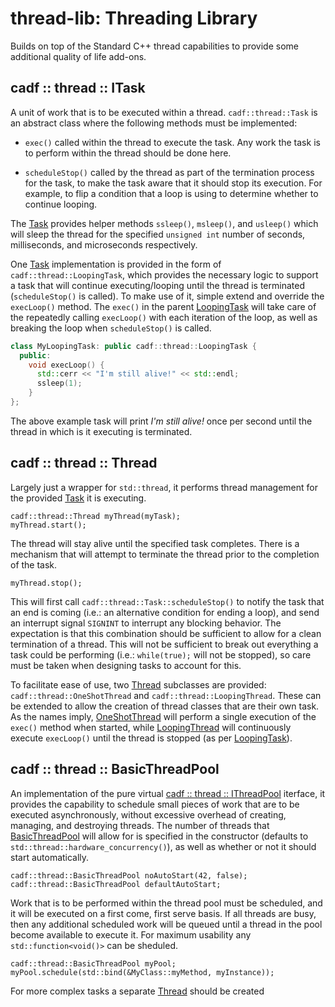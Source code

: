 # thread-lib: Threading Library

Builds on top of the Standard C++ thread capabilities to provide some additional quality of life add-ons.

## cadf :: thread :: ITask

A unit of work that is to be executed within a thread. `cadf::thread::Task` is an abstract class where the following methods must be implemented:

* `exec()` called within the thread to execute the task. Any work the task is to perform within the thread should be done here.

* `scheduleStop()` called by the thread as part of the termination process for the task, to make the task aware that it should stop its execution. For example, to flip a condition that a loop is using to determine whether to continue looping.

The [Task](include/thread/Task.h) provides helper methods `ssleep()`, `msleep()`, and `usleep()` which will sleep the thread for the specified `unsigned int` number of seconds, milliseconds, and microseconds respectively.

One [Task](include/thread/Task.h) implementation is provided in the form of `cadf::thread::LoopingTask`, which provides the necessary logic to support a task that will continue executing/looping until the thread is terminated (`scheduleStop()` is called). To make use of it, simple extend and override the `execLoop()` method. The `exec()` in the parent [LoopingTask](include/thread/Task.h) will take care of the repeatedly calling `execLoop()` with each iteration of the loop, as well as breaking the loop when `scheduleStop()` is called.

```C++
class MyLoopingTask: public cadf::thread::LoopingTask {
  public:
    void execLoop() {
      std::cerr << "I'm still alive!" << std::endl;
      ssleep(1);
    }
};
```
The above example task will print _I'm still alive!_ once per second until the thread in which is it executing is terminated.

## cadf :: thread :: Thread

Largely just a wrapper for `std::thread`, it performs thread management for the provided [Task](include/thread/Task.h) it is executing.

```
cadf::thread::Thread myThread(myTask);
myThread.start();
```

The thread will stay alive until the specified task completes. There is a mechanism that will attempt to terminate the thread prior to the completion of the task.

```
myThread.stop();
```

This will first call `cadf::thread::Task::scheduleStop()` to notify the task that an end is coming (i.e.: an alternative condition for ending a loop), and send an interrupt signal `SIGNINT` to interrupt any blocking behavior. The expectation is that this combination should be sufficient to allow for a clean termination of a thread. This will not be sufficient to break out everything a task could be performing (i.e.: `while(true);` will not be stopped), so care must be taken when designing tasks to account for this.

To facilitate ease of use, two [Thread](include/thread/Thread.h) subclasses are provided: `cadf::thread::OneShotThread` and `cadf::thread::LoopingThread`. These can be extended to allow the creation of thread classes that are their own task. As the names imply, [OneShotThread](include/thread/Thread.h) will perform a single execution of the `exec()` method when started, while [LoopingThread](include/thread/Thread.h) will continuously execute `execLoop()` until the thread is stopped (as per [LoopingTask](include/thread/Task.h)).

## cadf :: thread :: BasicThreadPool

An implementation of the pure virtual [cadf :: thread :: IThreadPool](include/thread/ThreadPool.h) iterface, it provides the capability to schedule small pieces of work that are to be executed asynchronously, without excessive overhead of creating, managing, and destroying threads. The number of threads that [BasicThreadPool](include/thread/BasicThreadPool.h) will allow for is specified in the constructor (defaults to `std::thread::hardware_concurrency()`), as well as whether or not it should start automatically.

```
cadf::thread::BasicThreadPool noAutoStart(42, false);
cadf::thread::BasicThreadPool defaultAutoStart;
```

Work that is to be performed within the thread pool must be scheduled, and it will be executed on a first come, first serve basis. If all threads are busy, then any additional scheduled work will be queued until a thread in the pool become available to execute it. For maximum usability any `std::function<void()>` can be sheduled.

```
cadf::thread::BasicThreadPool myPool;
myPool.schedule(std::bind(&MyClass::myMethod, myInstance));
```

For more complex tasks a separate [Thread](include/thread/Thread.h) should be created
